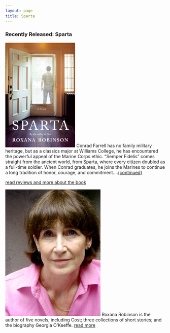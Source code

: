 ```yaml
---
layout: page
title: Sparta
---
```

### Recently Released: Sparta
![Cover Sparta](/assets/img/9780374267704_p0_v1_s600-220x330.jpg) Conrad Farrell has no family military heritage, but as a classics major at Williams College, he has encountered the powerful appeal of the Marine Corps ethic. “Semper Fidelis” comes straight from the ancient world, from Sparta, where every citizen doubled as a full-time soldier. When Conrad graduates, he joins the Marines to continue a long tradition of honor, courage, and commitment....[(continued)](/books/sparta/)

[read reviews and more about the book](/books/sparta/)



![Roxana](/assets/img/Robinson2_JoyceRavid_300x400.jpg) Roxana Robinson is the author of five novels, including Cost; three collections of short stories; and the biography Georgia O’Keeffe. [read more](/about-the-author/)